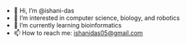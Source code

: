 - 👋 Hi, I’m @ishani-das
- 👀 I’m interested in computer science, biology, and robotics
- 🌱 I’m currently learning bioinformatics
- 📫 How to reach me: ishanidas05@gmail.com

<!---
ishani-das/ishani-das is a ✨ special ✨ repository because its `README.md` (this file) appears on your GitHub profile.
You can click the Preview link to take a look at your changes.
--->
